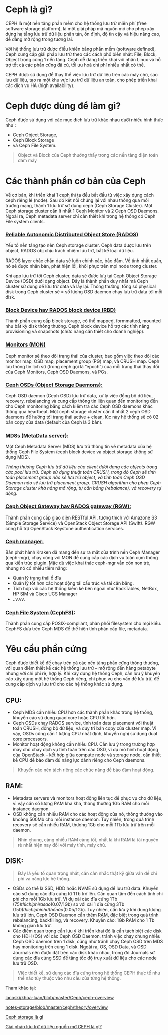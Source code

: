 # Ceph là gì?

CEPH là một nền tảng phần mềm cho hệ thống lưu trữ miễn phí (free software storage platform), là một giải pháp mã nguồn mở cho phép xây dựng hạ tầng lưu trữ dữ liệu phân tán, ổn định, độ tin cậy và hiệu năng cao, dễ dàng mở rộng trong tương lai.

Với hệ thống lưu trữ được điều khiển bằng phần mềm (software defined), Ceph cung cấp giải pháp lưu trữ theo các cách phổ biến nhất: File, Block, Object trong cùng 1 nền tảng. Ceph dễ dàng triển khai với nhân Linux và hỗ trợ tốt cả các phần cứng đã cũ, tối ưu hoá chi phí nhiều nhất có thể. 

CEPH được sử dụng để thay thế việc lưu trữ dữ liệu trên các máy chủ, sao lưu dữ liệu, tạo ra một khu vực lưu trữ dữ liệu an toàn, cho phép triển khai các dịch vụ HA (high availability).

# Ceph được dùng để làm gì?

Ceph được sử dụng với các mục đích lưu trữ khác nhau dưới nhiều hình thức như :
  + Ceph Object Storage, 
  + Ceph Block Storage  
  + và Ceph File System.
> Object và Block của Ceph thường thấy trong các nền tảng điện toán đám mây

# Các thành phần cơ bản của Ceph

Về cơ bản, khi triển khai 1 ceph thì ta đều bắt đầu từ việc xây dựng cách ceph riêng lẻ (node). Sau đó kết nối chúng lại với nhau thông qua môi trường mạng, thành 1 lưu trữ sử dụng ceph (Ceph Storage Cluster). Một Ceph storage cluster cần ít nhất 1 Ceph Monitor và 2 Ceph OSD Daemons. Ngoài ra, Ceph metadata server chỉ cần thiết khi trong hệ thống có Ceph File system clients.

### [Reliable Autonomic Distributed Object Store (RADOS)]()

Yếu tố nền tảng tạo nên Ceph storage cluster. Ceph data được lưu trên object, RADOS obj chịu trách nhiệm lưu trữ, bất kể loại dữ liệu.

RADOS layer chắc chắn data sẽ luôn chính xác, bảo đảm. Về tính nhất quán, nó sẽ được nhân bản, phát hiện lỗi, khôi phục trên mọi node trong cluster.

Khi app lưu trữ tới Ceph cluster, data sẽ được lưu tại Ceph Object Storage Device (OSD) dưới dạng object. Đây là thành phần duy nhất mà Ceph cluster sử dụng để lữu trữ data và lấy lại. Thông thường, tổng số physical disk trong Ceph cluster sẽ = số lượng OSD daemon chạy lưu trữ data tới mỗi disk.

### [Block Device hay RADOS block device (RBD)]()

Thành phần cung cấp block storage, có thể mapped, formmatted, mounted như bất kỳ disk thông thường. Ceph block device hỗ trợ các tính năng provisioning và snapshots (chức năng cần thiết cho doanh nghiệp).

### [Monitors (MON)]()

Ceph monitor sẽ theo dõi trạng thái của cluster, bao gồm việc theo dõi các monitor map, OSD map, placement group (PG) map, và CRUSH map. Ceph lưu thông tin lịch sử (trong ceph gọi là “epoch”) của mỗi trạng thái thay đổi của Ceph Monitors, Ceph OSD Daemons, và PGs. 

### [Ceph OSDs (Object Storage Daemons):]()

Ceph OSD daemon (Ceph OSD) lưu trữ data, xử lý việc đồng bộ dữ liệu, recovery, rebalancing và cung cấp thông tin liên quan đến monitoring đến cho Ceph monitoring bằng cách kiểm tra các Ceph OSD daemons khác thông qua heartbeat. Một ceph storage cluster cần ít nhất 2 ceph OSD daemons để hướng tới trạng thái active + clean, lúc này hệ thống sẽ có 02 bản copy của data (default của Ceph là 3 bản).

### [MDSs (MetaData server):]()

Một Ceph Metadata Server (MDS) lưu trữ thông tin về metadata của hệ thống Ceph File System (ceph block device và object storage không sử dụng MDS).

_Thông thường Ceph lưu trữ dữ liệu của client dưới dạng các objects trong các pool lưu trữ. Ceph sử dụng thuật toán CRUSH, trong đó Ceph sẽ tính toán placement group nào sẽ lưu trữ object, và tính toán Ceph OSD Daemon nào sẽ lưu trữ placement group. CRUSH algorithm cho phép Ceph Storage cluster khả năng mở rộng, tự cân bằng (rebalance), và recovery tự động._

### [Ceph Object Gateway hay RADOS gateway (RGW):]()

Thành phần cung cấp giao diện RESTful API, tương thích với Amazone S3 (Simple Storage Service) và OpenStack Object Storage API (Swift). RGW cũng hỗ trợ OpenStack Keystone authentication services.

### [Ceph manager:]()
Bản phát hành Kraken đã mang đến sự ra mắt của trình nền Ceph Manager (ceph-mgr), chạy cùng với MON để cung cấp các dịch vụ toàn cụm thông qua kiến trúc plugin. Mặc dù việc khai thác ceph-mgr vẫn còn non trẻ, nhưng nó có nhiều tiềm năng:
  - Quản lý trạng thái ổ đĩa
  - Quản lý tốt hơn các hoạt động tái cấu trúc và tái cân bằng.
  - Tích hợp với các hệ thống kiểm kê bên ngoài như RackTables, NetBox, HP SIM và Cisco UCS Manager
  - ..v.vv.

### [Ceph File System (CephFS):]()

Thành phần cung cấp POSIX-compliant, phân phối filesystem cho mọi kiểu. CephFS dựa trên Ceph MDS để thể hiện tính phân cấp file, metadata.

# Yêu cầu phần cứng

Ceph được thiết kế để chạy trên cả các nền tảng phần cứng thông thường, với quan điểm thiết kế các hệ thống lưu trữ – mở rộng đến hàng petabyte nhưng với chi phí rẻ, hợp lý. Khi xây dựng hệ thống Ceph, cần lưu ý khuyến cáo xây dựng một hệ thống Ceph riêng, chỉ phục vụ cho vấn đề lưu trữ, để cung cấp dịch vụ lưu trữ cho các hệ thống khác sử dụng.

## CPU:
 - Ceph MDS cần nhiều CPU hơn các thành phần khác trong hệ thống, khuyến cáo sử dụng quad core hoặc CPU tốt hơn.
 - Ceph OSDs chạy RADOS service, tính toán data placement với thuật toán CRUSH, đồng bộ dữ liệu, và duy trì bản copy của cluster map. Vì vậy, OSDs cũng cần 1 lượng CPU nhất định, khuyến nghị sử dụng dual core processors.
 - Monitor hoạt động không cần nhiều CPU. Cần lưu ý trong trường hợp máy chủ chạy dịch vụ tính toán trên các OSD, ví dụ mô hình hoạt động của OpenStack – kết hợp giữa compute node và storage node, cần thiết kế CPU để bảo đảm đủ năng lực dành riêng cho Ceph daemons.
 > Khuyến cáo nên tách riêng các chức năng để bảo đảm hoạt động.

## RAM:

  - Metadata servers và monitors hoạt động liên tục để phục vụ cho dữ liệu, vì vậy cần số lượng RAM kha khá, thông thường 1Gb RAM cho mỗi instance daemon.
  - OSD không cần nhiều RAM cho các hoạt động của nó, thông thường vào khoảng 500Mb cho mỗi instance daemon. Tuy nhiên, trong quá trình recovery sẽ cần nhiều RAM, thường 1Gb cho mỗi 1Tb lưu trữ trên mỗi daemon.
  > Nhìn chung, càng nhiều RAM càng tốt, nhất là khi RAM là tài nguyên rẻ nhất hiện nay đối với máy tính, máy chủ.

## DISK:
  > Đây là yếu tố quan trọng nhất, cần cân nhắc thật kỹ giữa vấn đề chi phí và năng lực hệ thống.
  - OSDs có thể là SSD, HDD hoặc NVME sử dụng để lưu trữ data. Khuyến cáo sử dụng các đĩa cứng từ 1Tb trở lên. Cần quan tâm đến cách tính chi phí cho mỗi 1Gb lưu trữ. Ví dụ xài các đĩa cứng 1Tb ($75) thì chi phí ra sao ($0.07/1Gb) so với xài 1 đĩa cứng 3Tb ($150) thì chi phí như thế nào ($0.05/1Gb). Tuy nhiên, cần lưu ý khi dung lượng lưu trữ lớn, Ceph OSD Daemon cần thêm RAM, đặc biệt trong quá trình rebalancing, backfilling, và recovery. Khuyến cáo: 1Gb RAM cho 1 Tb không gian lưu trữ.
  - Các điểm quan trọng cần lưu ý khi triển khai đó là cần tách biệt các disk cho HĐH (OS) với các Ceph OSD Daemon, tránh việc chạy chung nhiều Ceph OSD daemon trên 1 disk, cũng như tránh chạy Ceph OSD trên MDS hay monitoring trên cùng 1 disk. Ngoài ra, OS, OSD Data, và OSD Journals nên được đặt trên các disk khác nhau, trong đó Journals sử dụng các đĩa cứng SSD để tăng tốc độ truy xuất dữ liệu cho các node lưu trữ OSD.
  > Việc thiết kế, sử dụng các đĩa cứng trong hệ thống CEPH thực tế như thế nào tùy thuộc vào nhu cầu của từng hệ thống.




Tham khảo tại: 

[lacoski/khoa-luan/blob/master/Ceph/ceph-overview](https://github.com/lacoski/khoa-luan/blob/master/Ceph/ceph-overview.md)

[notes-storage/blob/master/ceph/theory/overview](https://github.com/thaonv1/notes-storage/blob/master/ceph/theory/overview.md)

[Ceph storage là gì](https://www.xn--st-j9s.vn/2022/03/meo-ceph-storage-la-gi.html#)

[Giải pháp lưu trữ dữ liệu nguồn mở CEPH là gì?](https://taknet.com.vn/giai-phap-luu-tru-du-lieu-nguon-mo-ceph-la-gi/)
